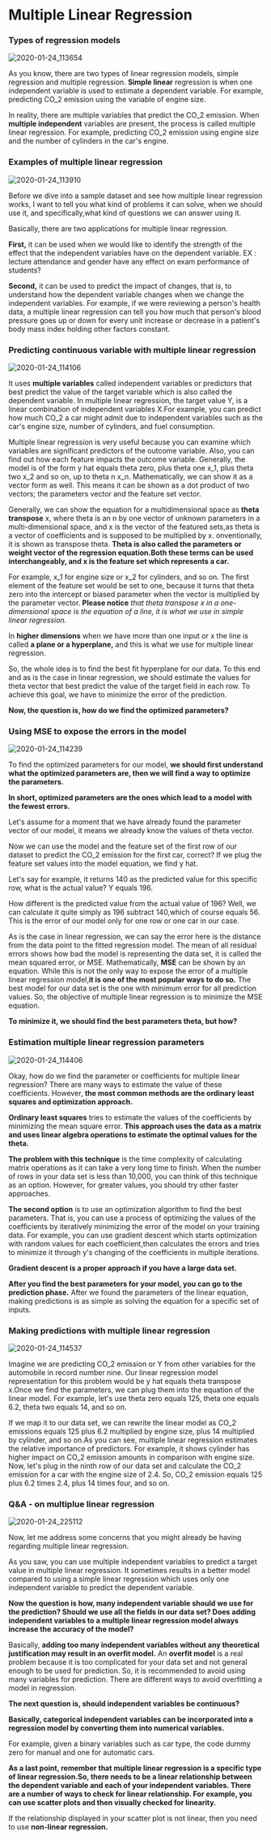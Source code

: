 # Multiple Linear Regression

### Types of regression models

![2020-01-24_113654](https://user-images.githubusercontent.com/46414243/73059239-f803af00-3e9d-11ea-81bb-71d793f85a75.png)

As you know, there are two types of linear regression models, simple regression and multiple regression. 
**Simple linear** regression is when one independent variable is used to estimate a dependent variable.
For example, predicting CO_2 emission using the variable of engine size. 

In reality, there are multiple variables that predict the CO_2 emission. 
When **multiple independent** variables are present, the process is called multiple linear regression. 
For example, predicting CO_2 emission using engine size and the number of cylinders in the car's engine. 

### Examples of multiple linear regression

![2020-01-24_113910](https://user-images.githubusercontent.com/46414243/73059331-2ed9c500-3e9e-11ea-8fcf-fbe170d43fe1.png)

Before we dive into a sample dataset and see how multiple linear regression works, I want to tell you what kind of problems it can solve, when we should use it, and specifically,what kind of questions we can answer using it.

Basically, there are two applications for multiple linear regression. 

**First,** it can be used when we would like to identify the strength of the effect that the independent variables have on the dependent variable.
EX :
lecture attendance and gender have any effect on exam performance of students? 

**Second,** it can be used to predict the impact of changes, that is, to understand how the dependent variable changes when we change the independent variables.
For example, if we were reviewing a person's health data, a multiple linear regression can tell you how much that person's blood pressure goes up or down for every unit increase or decrease in a patient's body mass index holding other factors constant.

### Predicting continuous variable with multiple linear regression

![2020-01-24_114106](https://user-images.githubusercontent.com/46414243/73059449-706a7000-3e9e-11ea-88fa-e20ad8458084.png)

It uses **multiple variables** called independent variables or predictors that best predict the value of the target variable which is also called the dependent variable. In multiple linear regression, the target value Y, is a linear combination of independent variables X.For example, you can predict how much CO_2 a car might admit due to independent variables such as the car's engine size, number of cylinders, and fuel consumption.

Multiple linear regression is very useful because you can examine which variables are significant predictors of the outcome variable. 
Also, you can find out how each feature impacts the outcome variable. Generally, the model is of the form y hat equals theta zero, plus theta one x_1, plus theta two x_2 and so on, up to theta n x_n. Mathematically, we can show it as a vector form as well. This means it can be shown as a dot product of two vectors; the parameters vector and the feature set vector. 

Generally, we can show the equation for a multidimensional space as **theta transpose** x, where theta is an n by one vector of unknown parameters in a multi-dimensional space, and x is the vector of the featured sets,as theta is a vector of coefficients and is supposed to be multiplied by x. onventionally, it is shown as transpose theta. **Theta is also called the parameters or weight vector of the regression equation.Both these terms can be used interchangeably, and x is the feature set which represents a car.**

For example, x_1 for engine size or x_2 for cylinders, and so on. The first element of the feature set would be set to one, because it turns that theta zero into the intercept or biased parameter when the vector is multiplied by the parameter vector.
**Please notice** *that theta transpose x in a one-dimensional space is the equation of a line, it is what we use in simple linear regression.*

In **higher dimensions** when we have more than one input or x the line is called **a plane or a hyperplane,** and this is what we use for multiple linear regression. 

So, the whole idea is to find the best fit hyperplane for our data. To this end and as is the case in linear regression, we should estimate the values for theta vector that best predict the value of the target field in each row. To achieve this goal, we have to minimize the error of the prediction. 

**Now, the question is, how do we find the optimized parameters?**

### Using MSE to expose the errors in the model 

![2020-01-24_114239](https://user-images.githubusercontent.com/46414243/73059599-baebec80-3e9e-11ea-98ea-75d8800a3f36.png)

To find the optimized parameters for our model, **we should first understand what the optimized parameters are, then we will find a way to optimize the parameters.**

**In short, optimized parameters are the ones which lead to a model with the fewest errors.**

Let's assume for a moment that we have already found the parameter vector of our model, it means we already know the values of theta vector.

Now we can use the model and the feature set of the first row of our dataset to predict the CO_2 emission for the first car, correct? 
If we plug the feature set values into the model equation, we find y hat. 

Let's say for example, it returns 140 as the predicted value for this specific row, what is the actual value? 
Y equals 196.

How different is the predicted value from the actual value of 196? Well, we can calculate it quite simply as 196 subtract 140,which of course equals 56. This is the error of our model only for one row or one car in our case. 

As is the case in linear regression, we can say the error here is the distance from the data point to the fitted regression model. 
The mean of all residual errors shows how bad the model is representing the data set, it is called the mean squared error, or MSE. 
Mathematically, **MSE** can be shown by an equation. While this is not the only way to expose the error of a multiple linear regression model,**it is one of the most popular ways to do so.** 
The best model for our data set is the one with minimum error for all prediction values. 
So, the objective of multiple linear regression is to minimize the MSE equation. 

**To minimize it, we should find the best parameters theta, but how?**

### Estimation multiple linear regression parameters

![2020-01-24_114406](https://user-images.githubusercontent.com/46414243/73059716-f981a700-3e9e-11ea-85f7-2341d399a4b5.png)

Okay, how do we find the parameter or coefficients for multiple linear regression? There are many ways to estimate the value of these coefficients. However, **the most common methods are the ordinary least squares and optimization approach.**

**Ordinary least squares** tries to estimate the values of the coefficients by minimizing the mean square error. **This approach uses the data as a matrix and uses linear algebra operations to estimate the optimal values for the theta.**

**The problem with this technique** is the time complexity of calculating matrix operations as it can take a very long time to finish.
When the number of rows in your data set is less than 10,000, you can think of this technique as an option. However, for greater values, you should try other faster approaches.

**The second option** is to use an optimization algorithm to find the best parameters. 
That is, you can use a process of optimizing the values of the coefficients by iteratively minimizing the error of the model on your training data. For example, you can use gradient descent which starts optimization with random values for each coefficient,then calculates the errors and tries to minimize it through y's changing of the coefficients in multiple iterations. 

**Gradient descent is a proper approach if you have a large data set.**

**After you find the best parameters for your model, you can go to the prediction phase.** After we found the parameters of the linear equation, making predictions is as simple as solving the equation for a specific set of inputs.

### Making predictions with multiple linear regression

![2020-01-24_114537](https://user-images.githubusercontent.com/46414243/73059831-351c7100-3e9f-11ea-9f56-4a77c2081108.png)

Imagine we are predicting CO_2 emission or Y from other variables for the automobile in record number nine. Our linear regression model representation for this problem would be y hat equals theta transpose x.Once we find the parameters, we can plug them into the equation of the linear model. For example, let's use theta zero equals 125, theta one equals 6.2, theta two equals 14, and so on. 

If we map it to our data set, we can rewrite the linear model as CO_2 emissions equals 125 plus 6.2 multiplied by engine size, plus 14 multiplied by cylinder, and so on.As you can see, multiple linear regression estimates the relative importance of predictors. For example, it shows cylinder has higher impact on CO_2 emission amounts in comparison with engine size. Now, let's plug in the ninth row of our data set and calculate the CO_2 emission for a car with the engine size of 2.4. So, CO_2 emission equals 125 plus 6.2 times 2.4, plus 14 times four, and so on. 

### Q&A - on multiplue linear regression

![2020-01-24_225112](https://user-images.githubusercontent.com/46414243/73103150-126c7580-3efc-11ea-80ab-6136ae86517c.png)

Now, let me address some concerns that you might already be having regarding multiple linear regression. 

As you saw, you can use multiple independent variables to predict a target value in multiple linear regression. It sometimes results in a better model compared to using a simple linear regression which uses only one independent variable to predict the dependent variable. 

**Now the question is how, many independent variable should we use for the prediction? Should we use all the fields in our data set? Does adding independent variables to a multiple linear regression model always increase the accuracy of the model?** 

Basically, **adding too many independent variables without any theoretical justification may result in an overfit model.** An **overfit model** is a real problem because it is too complicated for your data set and not general enough to be used for prediction. So, it is recommended to avoid using many variables for prediction. There are different ways to avoid overfitting a model in regression.

**The next question is, should independent variables be continuous?** 

**Basically, categorical independent variables can be incorporated into a regression model by converting them into numerical variables.**

For example, given a binary variables such as car type, the code dummy zero for manual and one for automatic cars. 

**As a last point, remember that multiple linear regression is a specific type of linear regression.So, there needs to be a linear relationship between the dependent variable and each of your independent variables. There are a number of ways to check for linear relationship. For example, you can use scatter plots and then visually checked for linearity.** 

If the relationship displayed in your scatter plot is not linear, then you need to use **non-linear regression.**
